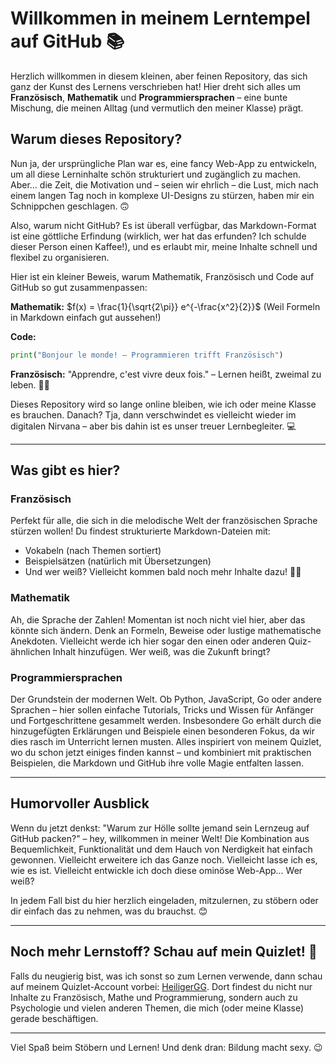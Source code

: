 # Willkommen in meinem Lerntempel auf GitHub 📚

Herzlich willkommen in diesem kleinen, aber feinen Repository, das sich ganz der Kunst des Lernens verschrieben hat! Hier dreht sich alles um **Französisch**, **Mathematik** und **Programmiersprachen** – eine bunte Mischung, die meinen Alltag (und vermutlich den meiner Klasse) prägt. 

## Warum dieses Repository?
Nun ja, der ursprüngliche Plan war es, eine fancy Web-App zu entwickeln, um all diese Lerninhalte schön strukturiert und zugänglich zu machen. Aber... die Zeit, die Motivation und – seien wir ehrlich – die Lust, mich nach einem langen Tag noch in komplexe UI-Designs zu stürzen, haben mir ein Schnippchen geschlagen. 🙃 

Also, warum nicht GitHub? Es ist überall verfügbar, das Markdown-Format ist eine göttliche Erfindung (wirklich, wer hat das erfunden? Ich schulde dieser Person einen Kaffee!), und es erlaubt mir, meine Inhalte schnell und flexibel zu organisieren. 

Hier ist ein kleiner Beweis, warum Mathematik, Französisch und Code auf GitHub so gut zusammenpassen:

**Mathematik:** $f(x) = \frac{1}{\sqrt{2\pi}} e^{-\frac{x^2}{2}}$ (Weil Formeln in Markdown einfach gut aussehen!)

**Code:**
```python
print("Bonjour le monde! – Programmieren trifft Französisch")
```

**Französisch:** "Apprendre, c'est vivre deux fois." – Lernen heißt, zweimal zu leben. 🥖✨

Dieses Repository wird so lange online bleiben, wie ich oder meine Klasse es brauchen. Danach? Tja, dann verschwindet es vielleicht wieder im digitalen Nirvana – aber bis dahin ist es unser treuer Lernbegleiter. 💻

---

## Was gibt es hier?

### **Französisch**
Perfekt für alle, die sich in die melodische Welt der französischen Sprache stürzen wollen! Du findest strukturierte Markdown-Dateien mit:
- Vokabeln (nach Themen sortiert)
- Beispielsätzen (natürlich mit Übersetzungen)
- Und wer weiß? Vielleicht kommen bald noch mehr Inhalte dazu! 🥖✨

### **Mathematik**
Ah, die Sprache der Zahlen! Momentan ist noch nicht viel hier, aber das könnte sich ändern. Denk an Formeln, Beweise oder lustige mathematische Anekdoten. Vielleicht werde ich hier sogar den einen oder anderen Quiz-ähnlichen Inhalt hinzufügen. Wer weiß, was die Zukunft bringt?

### **Programmiersprachen**
Der Grundstein der modernen Welt. Ob Python, JavaScript, Go oder andere Sprachen – hier sollen einfache Tutorials, Tricks und Wissen für Anfänger und Fortgeschrittene gesammelt werden. Insbesondere Go erhält durch die hinzugefügten Erklärungen und Beispiele einen besonderen Fokus, da wir dies rasch im Unterricht lernen musten. Alles inspiriert von meinem Quizlet, wo du schon jetzt einiges finden kannst – und kombiniert mit praktischen Beispielen, die Markdown und GitHub ihre volle Magie entfalten lassen.

---

## Humorvoller Ausblick
Wenn du jetzt denkst: "Warum zur Hölle sollte jemand sein Lernzeug auf GitHub packen?" – hey, willkommen in meiner Welt! Die Kombination aus Bequemlichkeit, Funktionalität und dem Hauch von Nerdigkeit hat einfach gewonnen. Vielleicht erweitere ich das Ganze noch. Vielleicht lasse ich es, wie es ist. Vielleicht entwickle ich doch diese ominöse Web-App... Wer weiß?

In jedem Fall bist du hier herzlich eingeladen, mitzulernen, zu stöbern oder dir einfach das zu nehmen, was du brauchst. 😊

---

## Noch mehr Lernstoff? Schau auf mein Quizlet! 🌟
Falls du neugierig bist, was ich sonst so zum Lernen verwende, dann schau auf meinem Quizlet-Account vorbei: [HeiligerGG](https://quizlet.com/user/HeiligerGG/folders). Dort findest du nicht nur Inhalte zu Französisch, Mathe und Programmierung, sondern auch zu Psychologie und vielen anderen Themen, die mich (oder meine Klasse) gerade beschäftigen.

---

Viel Spaß beim Stöbern und Lernen! Und denk dran: Bildung macht sexy. 😉
